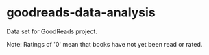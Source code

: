 # goodreads-data-analysis

Data set for GoodReads project. 

Note: Ratings of '0' mean that books have not yet been read or rated.
